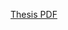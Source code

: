 [Thesis PDF](https://github.com/BerkKivilcim/Studying-the-Geometric-Convergence-Behaviour-of-Neural-Radiance-Fields-for-Improving-Training-Time/blob/main/Berk_thesis_final_submission.pdf)
